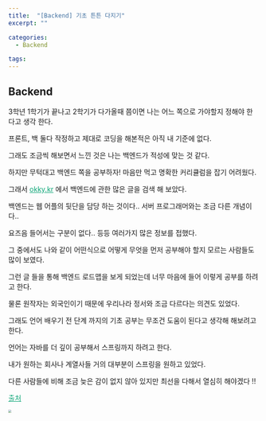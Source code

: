```yaml
---
title:  "[Backend] 기초 튼튼 다지기"
excerpt: ""

categories:
  - Backend

tags:
---
```


## Backend

3학년 1학기가 끝나고 2학기가 다가올때 쯤이면 나는 어느 쪽으로 가야할지 정해야 한다고 생각 한다.

프론트, 백 둘다 작정하고 제대로 코딩을 해본적은 아직 내 기준에 없다.

그래도 조금씩 해보면서 느낀 것은 나는 백엔드가 적성에 맞는 것 같다.

하지만 무턱대고 백엔드 쪽을 공부하자! 마음만 먹고 명확한 커리큘럼을 잡기 어려웠다.

그래서 <a href="https://okky.kr" style="color:#0FA678">okky.kr</a> 에서 백엔드에 관한 많은 글을 검색 해 보았다.

백엔드는 웹 어플의 뒷단을 담당 하는 것이다.. 서버 프로그래머와는 조금 다른 개념이다..

요즈음 들어서는 구분이 없다.. 등등 여러가지 많은 정보를 접했다.

그 중에서도 나와 같이 어떤식으로 어떻게 무엇을 먼저 공부해야 할지 모르는 사람들도 많이 보였다.

그런 글 들을 통해 백엔드 로드맵을 보게 되었는데 너무 마음에 들어 이렇게 공부를 하려고 한다.

물론 원작자는 외국인이기 때문에 우리나라 정서와 조금 다르다는 의견도 있었다.

그래도 언어 배우기 전 단계 까지의 기초 공부는 무조건 도움이 된다고 생각해 해보려고 한다.

언어는 자바를 더 깊이 공부해서 스프링까지 하려고 한다.

내가 원하는 회사나 계열사들 거의 대부분이 스프링을 원하고 있었다.

다른 사람들에 비해 조금 늦은 감이 없지 않아 있지만 최선을 다해서 열심히 해야겠다 !!



<a href="https://github.com/devJang/developer-roadmap/blob/master/pdf/backend.pdf" style="color:#0FA678">출처</a>

<img src="https://nam-ki-bok.github.io/assets/images/backend/BackendRoadmap.png" style="zoom:35%;" />

